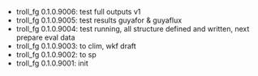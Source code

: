 -   troll_fg 0.1.0.9006: test full outputs v1
-   troll_fg 0.1.0.9005: test results guyafor & guyaflux
-   troll_fg 0.1.0.9004: test running, all structure defined and written, next prepare eval data
-   troll_fg 0.1.0.9003: to clim, wkf draft
-   troll_fg 0.1.0.9002: to sp
-   troll_fg 0.1.0.9001: init

